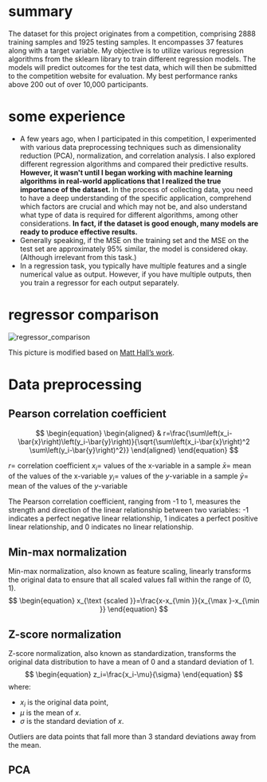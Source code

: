 # summary
The dataset for this project originates from a competition, comprising 2888 training samples and 1925 testing samples. It encompasses 37 features along with a target variable. My objective is to utilize various regression algorithms from the sklearn library to train different regression models. The models will predict outcomes for the test data, which will then be submitted to the competition website for evaluation. My best performance ranks above 200 out of over 10,000 participants.
# some experience

- A few years ago, when I participated in this competition, I experimented with various data preprocessing techniques such as dimensionality reduction (PCA), normalization, and correlation analysis. I also explored different regression algorithms and compared their predictive results. **However, it wasn't until I began working with machine learning algorithms in real-world applications that I realized the true importance of the dataset.** In the process of collecting data, you need to have a deep understanding of the specific application, comprehend which factors are crucial and which may not be, and also understand what type of data is required for different algorithms, among other considerations. **In fact, if the dataset is good enough, many models are ready to produce effective results.**
- Generally speaking, if the MSE on the training set and the MSE on the test set are approximately 95% similar, the model is considered okay. (Although irrelevant from this task.)
- In a regression task, you typically have multiple features and a single numerical value as output. However, if you have multiple outputs, then you train a regressor for each output separately.

# regressor comparison

![regressor_comparison](regressor_comparison.png)

This picture is modified based on [Matt Hall’s work](https://agilescientific.com/blog/2022/5/9/comparing-regressors).

# Data preprocessing

## Pearson correlation coefficient

$$
\begin{equation}
\begin{aligned}
& r=\frac{\sum\left(x_i-\bar{x}\right)\left(y_i-\bar{y}\right)}{\sqrt{\sum\left(x_i-\bar{x}\right)^2 \sum\left(y_i-\bar{y}\right)^2}}
\end{aligned}
\end{equation}
$$

$r=$ correlation coefficient
$x_i=$ values of the $\mathrm{x}$-variable in a sample
$\bar{x}=$ mean of the values of the $\mathrm{x}$-variable
$y_i=$ values of the $y$-variable in a sample
$\bar{y}=$ mean of the values of the $y$-variable

The Pearson correlation coefficient, ranging from -1 to 1, measures the strength and direction of the linear relationship between two variables: -1 indicates a perfect negative linear relationship, 1 indicates a perfect positive linear relationship, and 0 indicates no linear relationship.

## Min-max normalization

Min-max normalization, also known as feature scaling, linearly transforms the original data to ensure that all scaled values fall within the range of $(0,1)$.
$$
\begin{equation}
x_{\text {scaled }}=\frac{x-x_{\min }}{x_{\max }-x_{\min }}
\end{equation}
$$

## Z-score normalization

Z-score normalization, also known as standardization, transforms the original data distribution to have a mean of 0 and a standard deviation of 1.
$$
\begin{equation}
z_i=\frac{x_i-\mu}{\sigma}
\end{equation}
$$
where:
- $x_i$ is the original data point,
- $\mu$ is the mean of $x$.
- $\sigma$ is the standard deviation of $x$.

Outliers are data points that fall more than 3 standard deviations away from the mean.

## PCA



